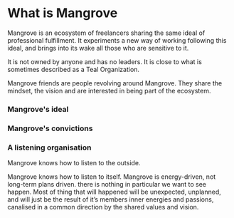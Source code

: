# What is Mangrove

Mangrove is an ecosystem of freelancers sharing the same ideal of professional fulfillment. It experiments a new way of working following this ideal, and brings into its wake all those who are sensitive to it.

It is not owned by anyone and has no leaders. It is close to what is sometimes described as a Teal Organization.

Mangrove friends are people revolving around Mangrove. They share the mindset, the vision and are interested in being part of the ecosystem.

### Mangrove's ideal

### Mangrove's convictions

### A listening organisation

Mangrove knows how to listen to the outside.

Mangrove knows how to listen to itself. Mangrove is energy-driven, not long-term plans driven.  there is nothing in particular we want to see happen. Most of thing that will happened will be unexpected, unplanned, and will just be the result of it’s members inner energies and passions, canalised in a common direction by the shared values and vision. 
